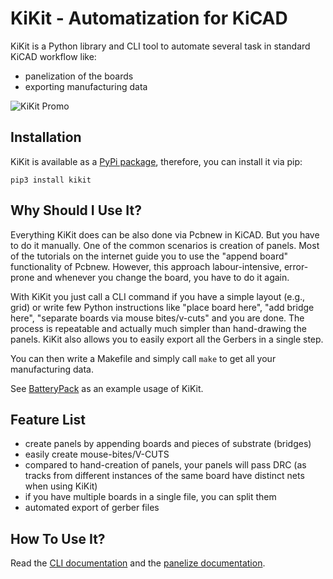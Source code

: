 # KiKit - Automatization for KiCAD

KiKit is a Python library and CLI tool to automate several task in standard
KiCAD workflow like:

- panelization of the boards
- exporting manufacturing data

![KiKit Promo](doc/resources/promo.jpg)

## Installation

KiKit is available as a [PyPi package](https://pypi.org/project/KiKit/), therefore, you can install it via pip:

```
pip3 install kikit
```

## Why Should I Use It?

Everything KiKit does can be also done via Pcbnew in KiCAD. But you have to do
it manually. One of the common scenarios is creation of panels. Most of the
tutorials on the internet guide you to use the "append board" functionality of
Pcbnew. However, this approach labour-intensive, error-prone and whenever you
change the board, you have to do it again.

With KiKit you just call a CLI command if you have a simple layout (e.g., grid)
or write few Python instructions like "place board here", "add bridge here",
"separate boards via mouse bites/v-cuts" and you are done. The process is
repeatable and actually much simpler than hand-drawing the panels. KiKit also
allows you to easily export all the Gerbers in a single step.

You can then write a Makefile and simply call `make` to get all your
manufacturing data.


See [BatteryPack](https://github.com/RoboticsBrno/RB0002-BatteryPack) as an
example usage of KiKit.

## Feature List

- create panels by appending boards and pieces of substrate (bridges)
- easily create mouse-bites/V-CUTS
- compared to hand-creation of panels, your panels will pass DRC (as tracks from
  different instances of the same board have distinct nets when using KiKit)
- if you have multiple boards in a single file, you can split them
- automated export of gerber files

## How To Use It?

Read the [CLI documentation](doc/cli.md) and the [panelize
documentation](doc/panelize.md).
